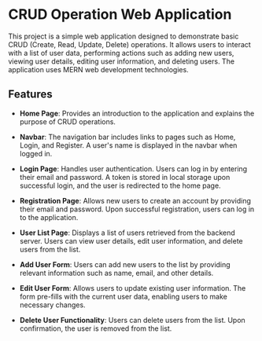 # CRUD Operation Web Application
This project is a simple web application designed to demonstrate basic CRUD (Create, Read, Update, Delete) operations. It allows users to interact with a list of user data, performing actions such as adding new users, viewing user details, editing user information, and deleting users. The application uses MERN web development technologies.

## Features

- **Home Page**: Provides an introduction to the application and explains the purpose of CRUD operations.
  
- **Navbar**: The navigation bar includes links to pages such as Home, Login, and Register. A user's name is displayed in the navbar when logged in.

- **Login Page**: Handles user authentication. Users can log in by entering their email and password. A token is stored in local storage upon successful login, and the user is redirected to the home page.

- **Registration Page**: Allows new users to create an account by providing their email and password. Upon successful registration, users can log in to the application.

- **User List Page**: Displays a list of users retrieved from the backend server. Users can view user details, edit user information, and delete users from the list.

- **Add User Form**: Users can add new users to the list by providing relevant information such as name, email, and other details.

- **Edit User Form**: Allows users to update existing user information. The form pre-fills with the current user data, enabling users to make necessary changes.

- **Delete User Functionality**: Users can delete users from the list. Upon confirmation, the user is removed from the list.
